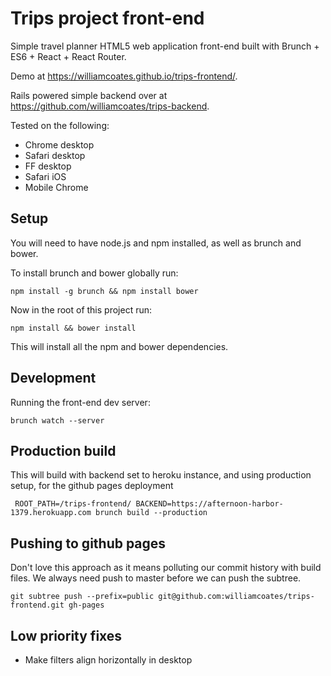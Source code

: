 # Trips project front-end

Simple travel planner HTML5 web application front-end built with Brunch + ES6 + React + React Router.

Demo at https://williamcoates.github.io/trips-frontend/.

Rails powered simple backend over at https://github.com/williamcoates/trips-backend.

Tested on the following:

  * Chrome desktop
  * Safari desktop
  * FF desktop
  * Safari iOS
  * Mobile Chrome

## Setup

You will need to have node.js and npm installed, as well as brunch and bower.

To install brunch and bower globally run:

    npm install -g brunch && npm install bower

Now in the root of this project run:

    npm install && bower install

This will install all the npm and bower dependencies.

## Development

Running the front-end dev server:

    brunch watch --server

## Production build

This will build with backend set to heroku instance, and using production setup, for the github pages deployment

     ROOT_PATH=/trips-frontend/ BACKEND=https://afternoon-harbor-1379.herokuapp.com brunch build --production

## Pushing to github pages

Don't love this approach as it means polluting our commit history with build files. We always need push to master before we can push the subtree.

    git subtree push --prefix=public git@github.com:williamcoates/trips-frontend.git gh-pages


## Low priority fixes

* Make filters align horizontally in desktop
